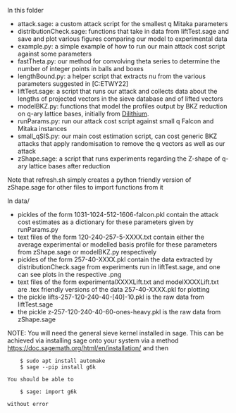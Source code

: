 In this folder
- attack.sage: a custom attack script for the smallest q Mitaka parameters
- distributionCheck.sage: functions that take in data from liftTest.sage and save and plot various figures comparing our model to experimental data
- example.py: a simple example of how to run our main attack cost script against some parameters
- fastTheta.py: our method for convolving theta series to determine the number of integer points in balls and boxes
- lengthBound.py: a helper script that extracts nu from the various parameters suggested in [C:ETWY22]
- liftTest.sage: a script that runs our attack and collects data about the lengths of projected vectors in the sieve database and of lifted vectors
- modelBKZ.py: functions that model the profiles output by BKZ reduction on q-ary lattice bases, initially from [Dilithium](https://github.com/pq-crystals/security-estimates/blob/master/model_BKZ.py).
- runParams.py: run our attack cost script against small q Falcon and Mitaka instances
- small_qSIS.py: our main cost estimation script, can cost generic BKZ attacks that apply randomisation to remove the q vectors as well as our attack
- zShape.sage: a script that runs experiments regarding the Z-shape of q-ary lattice bases after reduction

Note that refresh.sh simply creates a python friendly version of zShape.sage for other files to import functions from it

In data/
- pickles of the form 1031-1024-512-1606-falcon.pkl contain the attack cost estimates as a dictionary for these parameters given by runParams.py
- text files of the form 120-240-257-5-XXXX.txt contain either the average experimental or modelled basis profile for these parameters from zShape.sage or modelBKZ.py respectively
- pickles of the form 257-40-XXXX.pkl contain the data extracted by distributionCheck.sage from experiments run in liftTest.sage, and one can see plots in the respective .png
- text files of the form experimentalXXXXLift.txt and modelXXXXLift.txt are .tex friendly versions of the data 257-40-XXXX.pkl for plotting
- the pickle lifts-257-120-240-40-[40]-10.pkl is the raw data from liftTest.sage
- the pickle z-257-120-240-40-60-ones-heavy.pkl is the raw data from zShape.sage

NOTE:
    You will need the general sieve kernel installed in sage.
    This can be achieved via installing sage onto your system via a method https://doc.sagemath.org/html/en/installation/ and then

        $ sudo apt install automake
        $ sage --pip install g6k

    You should be able to

        $ sage: import g6k

    without error
